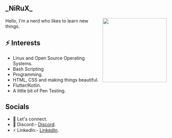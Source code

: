 <h2> _NiRuX_ </h2>
<img align='right' src='https://raw.githubusercontent.com/NiRuX/NiRuX/main/Tux/68747470733a2f2f632e74656e6f722e636f6d2f64486b2d4c667a4872747741414141692f6c696e75782d636f6d70757465722e676966.gif' width='200"'>


Hello, I'm a nerd who likes to learn new things.

## ⚡ Interests
- Linux and Open Source Operating Systems.
- Bash Scripting
- Programming.
- HTML, CSS and making things beautiful.
- Flutter/Kotlin.
- A little bit of Pen Testing.

## Socials
- 💬 Let's connect.
- 🔔 Discord:- [Discord](https://discord.gg/invite/CJzTJsrFpU).
- ⚡ LinkedIn:- [LinkedIn](https://www.linkedin.com/in/kyle-perez-b785341a4/).
